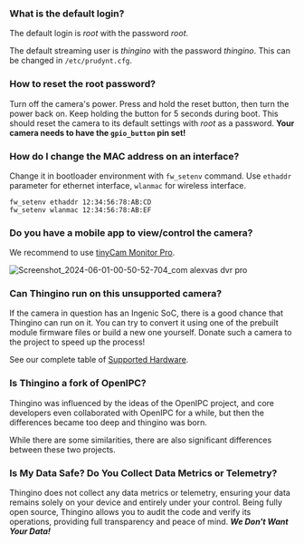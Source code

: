 ### What is the default login?

The default login is _root_ with the password _root_. 

The default streaming user is _thingino_ with the password _thingino_. This can be changed in `/etc/prudynt.cfg`.


### How to reset the root password?

Turn off the camera's power. Press and hold the reset button, then turn the power back on. Keep holding the button for 5 seconds during boot. This should reset the camera to its default settings with _root_ as a password. **Your camera needs to have the `gpio_button` pin set!**


### How do I change the MAC address on an interface?

Change it in bootloader environment with `fw_setenv` command. Use `ethaddr` parameter for ethernet interface, `wlanmac` for wireless interface.

```
fw_setenv ethaddr 12:34:56:78:AB:CD
fw_setenv wlanmac 12:34:56:78:AB:EF
```

### Do you have a mobile app to view/control the camera?

We recommend to use [tinyCam Monitor Pro](https://tinycammonitor.com/).

![Screenshot_2024-06-01-00-50-52-704_com alexvas dvr pro](https://github.com/themactep/thingino-firmware/assets/37488/58b1a981-31b8-499a-b416-a7f885d947a3)

### Can Thingino run on this unsupported camera?

If the camera in question has an Ingenic SoC, there is a good chance that Thingino can run on it.
You can try to convert it using one of the prebuilt module firmware files or build a new one yourself.
Donate such a camera to the project to speed up the process!  

See our complete table of [Supported Hardware](https://github.com/themactep/thingino-firmware/wiki/Tech-Info-%E2%80%90-Supported-Hardware).

### Is Thingino a fork of OpenIPC?

Thingino was influenced by the ideas of the OpenIPC project, and core developers even collaborated
with OpenIPC for a while, but then the differences became too deep and thingino was born.

While there are some similarities, there are also significant differences between these two projects.

### Is My Data Safe? Do You Collect Data Metrics or Telemetry?

Thingino does not collect any data metrics or telemetry, ensuring your data remains solely on your device and entirely under your control. Being fully open source, Thingino allows you to audit the code and verify its operations, providing full transparency and peace of mind.  **_We Don't Want Your Data!_**
